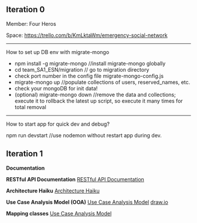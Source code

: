 
Iteration 0
------------------
Member: Four Heros

Space: https://trello.com/b/KmLktaWm/emergency-social-network

------------------
How to set up DB env with migrate-mongo
- npm install -g migrate-mongo //install migrate-mongo globally
- cd team_SA1_ESN/migration // go to migration directory
- check port number in the config file migrate-mongo-config.js
- migrate-mongo up     //populate collections of users, reserved_names, etc.
- check your mongoDB for init data!
- (optional) migrate-mongo down   //remove the data and collections; execute it to rollback the latest up script, so execute it many times for total removal

------------------
How to start app for quick dev and debug?

npm run devstart   //use nodemon without restart app during dev.



Iteration 1
------------------

**Documentation**

**RESTful API Documentation**
[RESTful API Documentation](https://speca.io/fse_sa1/fse-emergency-social-network-api-doc?key=aacc93e57078c4bbb43b35970f898522)

**Architecture Haiku**
[Architecture Haiku](https://docs.google.com/document/d/1kW7WspNtR8PcprGhZ-GayGlFRFut4ONFt6KqzD6EFNs/edit#)


**Use Case Analysis Model (OOA)**
[Use Case Analysis Model](https://cacoo.com/diagrams/HDRJVsgsFVwhi0Kx/0FB02)
[draw.io](https://www.draw.io/#G1Px7uipSPK16-F2lAAleRD-rLpOp7To9v)

**Mapping classes**
[Use Case Analysis Model](https://docs.google.com/spreadsheets/d/1b9aGNw_K7sWPfep2Gq2bhUFPBNmvl179bw3jbGZpxTI/edit?ts=5e3f600d#gid=0
)

